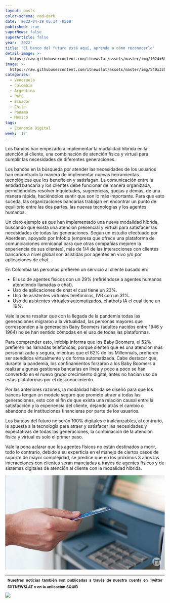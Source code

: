 ```yaml
---
layout: posts
color-schema: red-dark
date: '2022-04-29 05:14 -0500'
published: true
superNews: false
superArticle: false
year: '2022'
title: 'El banco del futuro está aquí, aprende a cómo reconocerlo'
detail-image: >-
  https://raw.githubusercontent.com/itnewslat/assets/master/img/1024x680/atm-g.jpg
image: >-
  https://raw.githubusercontent.com/itnewslat/assets/master/img/540x320/atm-p.jpg
categories:
  - Venezuela
  - Colombia
  - Argentina
  - Perú
  - Ecuador
  - Chile
  - Panama
  - Mexico
tags:
  - Economía Digital
week: '17'
---
```

Los bancos han empezado a implementar la modalidad híbrida en la atención al cliente, una combinación de atención física y virtual para cumplir las necesidades de diferentes generaciones.

Los bancos en la búsqueda por atender las necesidades de los usuarios han encontrado la manera de implementar nuevas herramientas tecnológicas que los beneficien y satisfagan. La comunicación entre la entidad bancaria y los clientes debe funcionar de manera organizada, permitiéndoles resolver inquietudes, sugerencias, quejas y demás, de una manera rápida, haciéndolos sentir que son lo más importante. Para que esto suceda, las organizaciones bancarias trabajan en encontrar un punto de equilibrio entre las dos partes, las nuevas tecnologías y los agentes humanos.
 
Un claro ejemplo es que han implementado una nueva modalidad híbrida, buscando que exista una atención presencial y virtual para satisfacer las necesidades de todas las generaciones. Según un estudio efectuado por Aberdeen, apoyado por Infobip (empresa que ofrece una plataforma de comunicaciones omnicanal para que otras compañías mejoren la experiencia de sus clientes), más de 1/4 de las interacciones con clientes bancarios a nivel global son asistidas por agentes en vivo y/o por aplicaciones de chat.
 
En Colombia las personas prefieren un servicio al cliente basado en:
 
- El uso de agentes físicos con un 29% (refiriéndose a agentes humanos atendiendo llamadas o chat).
- Uso de aplicaciones de chat el cual tiene un 23%.
- Uso de asistentes virtuales telefónicos, IVR con un 31%.
- Uso de asistentes virtuales automatizados, chatbots IA el cual tiene un 19%.
 
Vale la pena resaltar que con la llegada de la pandemia todas las generaciones migraron a la virtualidad, las personas mayores que corresponden a la generación Baby Boomers (adultos nacidos entre 1946 y 1964) no se han sentido cómodas en el uso de todas las plataformas.
 
Para comprender esto, Infobip informa que los Baby Boomers, el 52% prefieren las llamadas telefónicas, porque sienten que es una atención más personalizada y segura, mientras que el 62% de los Millennials, prefieren ser atendidos virtualmente y de forma automatizada. Cabe destacar que, durante la pandemia, los confinamientos forzaron a los Baby Boomers a realizar algunas gestiones bancarias en línea y poco a poco se han convertido en el nuevo grupo crecimiento digital, antes no hacían uso de estas plataformas por el desconocimiento.
 
Por las anteriores razones, la modalidad híbrida se diseñó para que los bancos tengan un modelo seguro que promete atraer a todas las generaciones, esto con el fin de que exista una relación causal entre la satisfacción y la experiencia del cliente, dejando atrás el cambio o abandono de instituciones financieras por parte de los usuarios.
 
Los bancos del futuro no serán 100% digitales e inalcanzables, al contrario, le apuesta a la tecnología para atraer y satisfacer las necesidades y expectativas de todas las generaciones, la combinación de la atención física y virtual es solo el primer paso.
 
Vale la pena aclarar que los agentes físicos no están destinados a morir, todo lo contrario, debido a su experticia en el manejo de ciertos casos de soporte de mayor complejidad, se predice que en los próximos 3 años las interacciones con clientes serán manejadas a través de agentes físicos y de sistemas digitales de atención al cliente con la modalidad hibrida.

![](https://raw.githubusercontent.com/itnewslat/assets/master/img/540x320/atm-p.jpg)

<table style="height: 42px;" width="569">
<tbody>
<tr>
<td style="text-align: justify;"><sub><strong>Nuestras noticias también son publicadas a través de nuestra cuenta en Twitter <a href="https://twitter.com/itnewslat?lang=es">@ITNEWSLAT</a> y en la aplicación <a href="https://squidapp.co/en/">SQUID</a></strong></sub></td>
</tr>
</tbody>
</table>

<img src="https://tracker.metricool.com/c3po.jpg?hash=56f88a41e39ab42c063cc51676587a04"/>